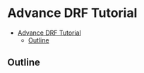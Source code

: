 # Advance DRF Tutorial

<!-- TOC -->

- [Advance DRF Tutorial](#advance-drf-tutorial)
  - [Outline](#outline)

<!-- /TOC -->

## Outline
